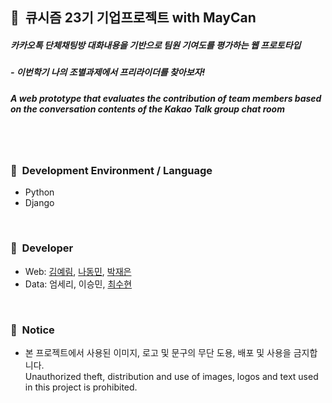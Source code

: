 ## 🔖&nbsp;&nbsp;큐시즘 23기 기업프로젝트 with MayCan
##### 카카오톡 단체채팅방 대화내용을 기반으로 팀원 기여도를 평가하는 웹 프로토타입
##### - 이번학기 나의 조별과제에서 프리라이더를 찾아보자!
##### A web prototype that evaluates the contribution of team members based on the conversation contents of the Kakao Talk group chat room
<br/><br/>


### 🌱&nbsp;&nbsp;Development Environment / Language
- Python
- Django
<br/>

### 👥&nbsp;&nbsp;Developer
- Web: [김예림](https://github.com/aerimforest), [나동민](https://github.com/skehdxhd96), [박재은](https://github.com/jaeeunp)
- Data: 엄세리, 이승민, [최수현](https://github.com/Soohyun-CHOI)
<br/>

### 🔐&nbsp;&nbsp;Notice
- 본 프로젝트에서 사용된 이미지, 로고 및 문구의 무단 도용, 배포 및 사용을 금지합니다.  
  Unauthorized theft, distribution and use of images, logos and text used in this project is prohibited.  
<br/><br/>
